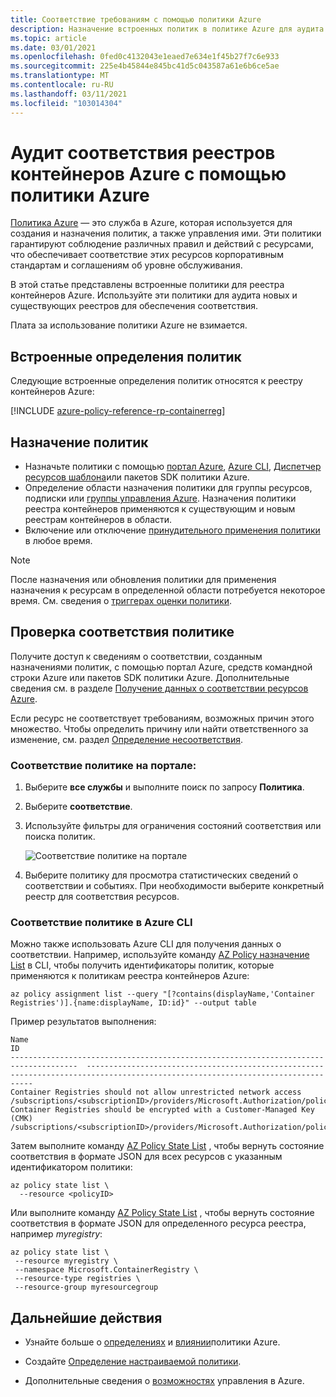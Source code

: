 ```yaml
---
title: Соответствие требованиям с помощью политики Azure
description: Назначение встроенных политик в политике Azure для аудита соответствия реестров контейнеров Azure
ms.topic: article
ms.date: 03/01/2021
ms.openlocfilehash: 0fed0c4132043e1eaed7e634e1f45b27f7c6e933
ms.sourcegitcommit: 225e4b45844e845bc41d5c043587a61e6b6ce5ae
ms.translationtype: MT
ms.contentlocale: ru-RU
ms.lasthandoff: 03/11/2021
ms.locfileid: "103014304"
---
```

# <a name="audit-compliance-of-azure-container-registries-using-azure-policy"></a>Аудит соответствия реестров контейнеров Azure с помощью политики Azure

[Политика Azure](../governance/policy/overview.md) — это служба в Azure, которая используется для создания и назначения политик, а также управления ими. Эти политики гарантируют соблюдение различных правил и действий с ресурсами, что обеспечивает соответствие этих ресурсов корпоративным стандартам и соглашениям об уровне обслуживания.

В этой статье представлены встроенные политики для реестра контейнеров Azure. Используйте эти политики для аудита новых и существующих реестров для обеспечения соответствия.

Плата за использование политики Azure не взимается.

## <a name="built-in-policy-definitions"></a>Встроенные определения политик

Следующие встроенные определения политик относятся к реестру контейнеров Azure:

[!INCLUDE [azure-policy-reference-rp-containerreg](../../includes/policy/reference/byrp/microsoft.containerregistry.md)]

## <a name="assign-policies"></a>Назначение политик

* Назначьте политики с помощью [портал Azure](../governance/policy/assign-policy-portal.md), [Azure CLI](../governance/policy/assign-policy-azurecli.md), [Диспетчер ресурсов шаблона](../governance/policy/assign-policy-template.md)или пакетов SDK политики Azure.
* Определение области назначения политики для группы ресурсов, подписки или [группы управления Azure](../governance/management-groups/overview.md). Назначения политики реестра контейнеров применяются к существующим и новым реестрам контейнеров в области.
* Включение или отключение [принудительного применения политики](../governance/policy/concepts/assignment-structure.md#enforcement-mode) в любое время.

> [!NOTE]
> После назначения или обновления политики для применения назначения к ресурсам в определенной области потребуется некоторое время. См. сведения о [триггерах оценки политики](../governance/policy/how-to/get-compliance-data.md#evaluation-triggers).

## <a name="review-policy-compliance"></a>Проверка соответствия политике

Получите доступ к сведениям о соответствии, созданным назначениями политик, с помощью портал Azure, средств командной строки Azure или пакетов SDK политики Azure. Дополнительные сведения см. в разделе [Получение данных о соответствии ресурсов Azure](../governance/policy/how-to/get-compliance-data.md).

Если ресурс не соответствует требованиям, возможных причин этого множество. Чтобы определить причину или найти ответственного за изменение, см. раздел [Определение несоответствия](../governance/policy/how-to/determine-non-compliance.md).

### <a name="policy-compliance-in-the-portal"></a>Соответствие политике на портале:

1. Выберите **все службы** и выполните поиск по запросу **Политика**.
1. Выберите **соответствие**.
1. Используйте фильтры для ограничения состояний соответствия или поиска политик.

    ![Соответствие политике на портале](./media/container-registry-azure-policy/azure-policy-compliance.png)
    
1. Выберите политику для просмотра статистических сведений о соответствии и событиях. При необходимости выберите конкретный реестр для соответствия ресурсов.

### <a name="policy-compliance-in-the-azure-cli"></a>Соответствие политике в Azure CLI

Можно также использовать Azure CLI для получения данных о соответствии. Например, используйте команду [AZ Policy назначение List](/cli/azure/policy/assignment#az-policy-assignment-list) в CLI, чтобы получить идентификаторы политик, которые применяются к политикам реестра контейнеров Azure:

```azurecli
az policy assignment list --query "[?contains(displayName,'Container Registries')].{name:displayName, ID:id}" --output table
```

Пример результатов выполнения:

```
Name                                                                                   ID
-------------------------------------------------------------------------------------  --------------------------------------------------------------------------------------------------------------------------------
Container Registries should not allow unrestricted network access           /subscriptions/<subscriptionID>/providers/Microsoft.Authorization/policyAssignments/b4faf132dc344b84ba68a441
Container Registries should be encrypted with a Customer-Managed Key (CMK)  /subscriptions/<subscriptionID>/providers/Microsoft.Authorization/policyAssignments/cce1ed4f38a147ad994ab60a
```

Затем выполните команду [AZ Policy State List](/cli/azure/policy/state#az-policy-state-list) , чтобы вернуть состояние соответствия в формате JSON для всех ресурсов с указанным идентификатором политики:

```azurecli
az policy state list \
  --resource <policyID>
```

Или выполните команду [AZ Policy State List](/cli/azure/policy/state#az-policy-state-list) , чтобы вернуть состояние соответствия в формате JSON для определенного ресурса реестра, например *myregistry*:

```azurecli
az policy state list \
 --resource myregistry \
 --namespace Microsoft.ContainerRegistry \
 --resource-type registries \
 --resource-group myresourcegroup
```

## <a name="next-steps"></a>Дальнейшие действия

* Узнайте больше о [определениях](../governance/policy/concepts/definition-structure.md) и [влиянии](../governance/policy/concepts/effects.md)политики Azure.

* Создайте [Определение настраиваемой политики](../governance/policy/tutorials/create-custom-policy-definition.md).

* Дополнительные сведения о [возможностях](../governance/index.yml) управления в Azure.
